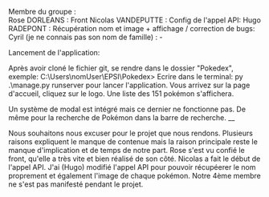 Membre du groupe : <br>
Rose DORLEANS : Front
Nicolas VANDEPUTTE : Config de l'appel API:
Hugo RADEPONT : Récupération nom et image + affichage / correction de bugs: 
Cyril (je ne connais pas son nom de famille) : -

Lancement de l'application:

Après avoir cloné le fichier git, se rendre dans le dossier "Pokedex", exemple: C:\Users\nomUser\EPSI\Pokedex> 
Ecrire dans le terminal: py .\manage.py runserver 
pour lancer l'application.
Vous arrivez sur la page d'accueil, cliquez sur le logo.
Une liste des 151 pokémon s'affichera.

Un système de modal est intégré mais ce dernier ne fonctionne pas.
De même pour la recherche de Pokémon dans la barre de recherche.
__

Nous souhaitons nous excuser pour le projet que nous rendons. Plusieurs raisons expliquent le manque de contenue mais la raison principale reste le manque d'implication et de temps de notre part.
Rose s'est vu confié le front, qu'elle a très vite et bien réalisé de son côté.
Nicolas a fait le début de l'appel API.
J'ai (Hugo) modifié l'appel API pour pouvoir récupéerer le nom proprement et également l'image de chaque pokémon.
Notre 4ème membre ne s'est pas manifesté pendant le projet.

